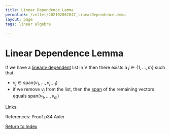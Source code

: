 ```yaml
---
title: Linear Dependence Lemma
permalink: /zettel/202102062047_linearDependenceLemma
layout: page
tags: linear algebra

---
```

# Linear Dependence Lemma

If we have a [linearly dependent](202102062038_linearlyDependentDefinition) list in V then there exists
a $j \in \{1, \ldots, m \}$ such that 
- $v_j \in \mathrm{span}(v_1, \ldots, v_{j-1})$
- if we remove $v_j$ from the list, then the [span](202102062022_spanDefinition) of the remaining
vectors equals $\mathrm{span}(v_1, \ldots, v_m)$

Links: 

References: Proof p34 Axler

[Return to Index](index)
